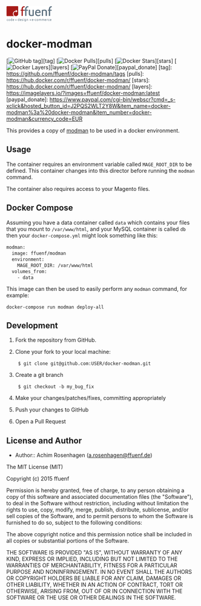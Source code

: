 <a href="http://www.ffuenf.de" title="ffuenf - code • design • e-commerce"><img src="https://github.com/ffuenf/Ffuenf_Common/blob/master/skin/adminhtml/default/default/ffuenf/ffuenf.png" alt="ffuenf - code • design • e-commerce" /></a>

docker-modman
=============
[![GitHub tag](http://img.shields.io/github/tag/ffuenf/docker-modman.svg)][tag]
[![Docker Pulls](https://img.shields.io/docker/pulls/ffuenf/docker-modman.svg)][pulls]
[![Docker Stars](https://img.shields.io/docker/stars/ffuenf/docker-modman.svg)][stars]
[![Docker Layers](https://badge.imagelayers.io/ffuenf/docker-modman.svg)][layers]
[![PayPal Donate](https://img.shields.io/badge/paypal-donate-blue.svg)][paypal_donate]
[tag]: https://github.com/ffuenf/docker-modman/tags
[pulls]: https://hub.docker.com/r/ffuenf/docker-modman/
[stars]: https://hub.docker.com/r/ffuenf/docker-modman/
[layers]: https://imagelayers.io/?images=ffuenf/docker-modman:latest
[paypal_donate]: https://www.paypal.com/cgi-bin/webscr?cmd=_s-xclick&hosted_button_id=J2PQS2WLT2Y8W&item_name=docker-modman%3a%20docker-modman&item_number=docker-modman&currency_code=EUR

This provides a copy of [modman](https://github.com/colinmollenhour/modman) to be used in a docker environment.

Usage
-----
The container requires an environment variable called `MAGE_ROOT_DIR` to be defined.
This container changes into this director before running the `modman` command.

The container also requires access to your Magento files.

Docker Compose
--------------
Assuming you have a data container called `data` which contains your files that you mount to `/var/www/html`, and your MySQL container is called `db` then your `docker-compose.yml` might look something like this:

    modman:
      image: ffuenf/modman
      environment:
        MAGE_ROOT_DIR: /var/www/html
      volumes_from:
        - data

This image can then be used to easily perform any `modman` command, for example:

    docker-compose run modman deploy-all

Development
-----------
1. Fork the repository from GitHub.
2. Clone your fork to your local machine:

        $ git clone git@github.com:USER/docker-modman.git

3. Create a git branch

        $ git checkout -b my_bug_fix

5. Make your changes/patches/fixes, committing appropriately
7. Push your changes to GitHub
8. Open a Pull Request

License and Author
------------------

- Author:: Achim Rosenhagen (<a.rosenhagen@ffuenf.de>)

The MIT License (MIT)

Copyright (c) 2015 ffuenf

Permission is hereby granted, free of charge, to any person obtaining a copy
of this software and associated documentation files (the "Software"), to deal
in the Software without restriction, including without limitation the rights
to use, copy, modify, merge, publish, distribute, sublicense, and/or sell
copies of the Software, and to permit persons to whom the Software is
furnished to do so, subject to the following conditions:

The above copyright notice and this permission notice shall be included in all
copies or substantial portions of the Software.

THE SOFTWARE IS PROVIDED "AS IS", WITHOUT WARRANTY OF ANY KIND, EXPRESS OR
IMPLIED, INCLUDING BUT NOT LIMITED TO THE WARRANTIES OF MERCHANTABILITY,
FITNESS FOR A PARTICULAR PURPOSE AND NONINFRINGEMENT. IN NO EVENT SHALL THE
AUTHORS OR COPYRIGHT HOLDERS BE LIABLE FOR ANY CLAIM, DAMAGES OR OTHER
LIABILITY, WHETHER IN AN ACTION OF CONTRACT, TORT OR OTHERWISE, ARISING FROM,
OUT OF OR IN CONNECTION WITH THE SOFTWARE OR THE USE OR OTHER DEALINGS IN THE
SOFTWARE.

